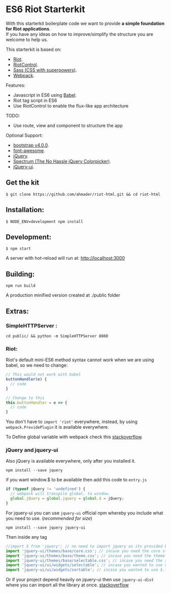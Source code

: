 # ES6 Riot Starterkit

With this starterkit boilerplate code we want to provide **a simple foundation for Riot applications**.<br>
If you have any ideas on how to improve/simplify the structure you are welcome to help us.

This starterkit is based on:
* [Riot](https://muut.com/riotjs/).
* [RiotControl](https://github.com/jimsparkman/RiotControl/).
* [Sass (CSS with superpowers)](https://github.com/webpack-contrib/sass-loader).
* [Webpack](http://webpack.github.io/).
  
Features:
* Javascript in ES6 using [Babel](https://babeljs.io/).
* Riot tag script in ES6
* Use RiotControl to enable the flux-like app architecture

TODO:
* Use route, view and component to structure the app

Optional Support:
* [bootstrap v4.0.0](https://getbootstrap.com/).
* [font-awesome](http://fontawesome.io/).
* [jQuery](https://jquery.com/).
* [Spectrum (The No Hassle jQuery Colorpicker)](https://bgrins.github.io/spectrum/).
* [jQuery-ui](https://jqueryui.com/).


## Get the kit

```
$ git clone https://github.com/ahmader/riot-html.git && cd riot-html
```


## Installation:

```
$ NODE_ENV=development npm install
```

## Development:
```
$ npm start
```
A server with hot-reload will run at: [http://localhost:3000](http://localhost:3000)

## Building:
```
npm run build
```
A production minified version created at ./public folder


## Extras:

### SimpleHTTPServer :
```
cd public/ && python -m SimpleHTTPServer 8080
```


### Riot:
Riot's default mini-ES6 method syntax cannot work when we are using babel, so we need to change:

```js
// This would not work with babel
buttonHandler(e) {
  // code
}

// Change to this
this.buttonHandler = e => {
  // code
}
```

You don't have to `import 'riot'` everywhere, instead, by using `webpack.ProvidePlugin` it is available everywhere.

To Define global variable with webpack check this 
[stackoverflow](https://stackoverflow.com/a/40416826/1426938).

### jQuery and jquery-ui
Also jQuery is available everywhere, only after you installed it.
```
npm install --save jquery
```
if you want window.$ to be available then add this code to `entry.js`
```js
if (typeof jQuery != 'undefined') {
  // webpack will transpile global. to window.
  global.jQuery = global.jquery = global.$ = jQuery;
}
```

For jquery-ui you can use `jquery-ui` official npm whereby you include what you need to use. (*recommended for size*)

```
npm install --save jquery jquery-ui
```

Then inside any tag
```js
//import $ from 'jquery'; // no need to import jquery as its provided by `webpack.ProvidePlugin`
import 'jquery-ui/themes/base/core.css'; // incase you need the core styles
import 'jquery-ui/themes/base/theme.css'; // incase you need the theme styles
import 'jquery-ui/themes/base/selectable.css'; // incase you need the selectable styles
import 'jquery-ui/ui/widgets/selectable'; // incase you wanted to use $.fn.selectable
import 'jquery-ui/ui/widgets/sortable'; // incase you wanted to use $.fn.sortable
```
Or if your project depend heavily on jquery-ui then use `jquery-ui-dist` where you can import all the library at once. 
[stackoverflow](https://stackoverflow.com/questions/35259835/how-to-import-jquery-ui-using-es6-es7-syntax)

